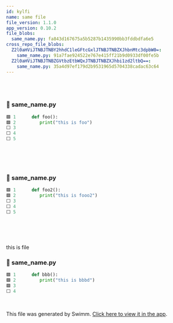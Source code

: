 ```yaml
---
id: kylfi
name: same file
file_version: 1.1.0
app_version: 0.10.2
file_blobs:
  same_name.py: fa843d167675a5b5287b1435990bb3fddbdfa6e5
cross_repo_file_blobs:
  Z2l0aHViJTNBJTNBY2hhdC1leGFtcGxlJTNBJTNBZXJhbnMtc3dpbW0=:
    same_name.py: 91a7fae924522e767e415ff21b9d0933df00fe5b
  Z2l0aHViJTNBJTNBZGVtbzEtbWQxJTNBJTNBZXJhbi1zd2ltbQ==:
    same_name.py: 35a4d97ef179d2b9531965d5704338cadac63c64
---
```


<br/>

<br/>


<!-- NOTE-swimm-snippet: the lines below link your snippet to Swimm -->
### 📄 same_name.py
```python
🟩 1      def foo():
🟩 2      	print("this is foo")
⬜ 3      
⬜ 4      
⬜ 5      
```

<br/>

<br/>

<br/>


<!-- NOTE-swimm-snippet: the lines below link your snippet to Swimm -->
<!-- NOTE-swimm-repo ::Z2l0aHViJTNBJTNBY2hhdC1leGFtcGxlJTNBJTNBZXJhbnMtc3dpbW0=:: -->
### 📄 same_name.py
```python
🟩 1      def foo2():
🟩 2      	print("this is fooo2")
⬜ 3      
⬜ 4      
⬜ 5      
```

<br/>

<br/>

<br/>

this is file
<!-- NOTE-swimm-snippet: the lines below link your snippet to Swimm -->
<!-- NOTE-swimm-repo ::Z2l0aHViJTNBJTNBZGVtbzEtbWQxJTNBJTNBZXJhbi1zd2ltbQ==:: -->
### 📄 same_name.py
```python
🟩 1      def bbb():
🟩 2      	print("this is bbbd")
🟩 3      
⬜ 4      
```

<br/>

This file was generated by Swimm. [Click here to view it in the app](http://localhost:5000/repos/Z2l0aHViJTNBJTNBdDElM0ElM0FlcmFuLXN3aW1t/docs/kylfi).